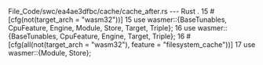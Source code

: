 File_Code/swc/ea4ae3dfbc/cache/cache_after.rs --- Rust
 .                                                                                                                                                           15 #[cfg(not(target_arch = "wasm32"))]
15 use wasmer::{BaseTunables, CpuFeature, Engine, Module, Store, Target, Triple};                                                                            16 use wasmer::{BaseTunables, CpuFeature, Engine, Target, Triple};
16 #[cfg(all(not(target_arch = "wasm32"), feature = "filesystem_cache"))]                                                                                    17 use wasmer::{Module, Store};

